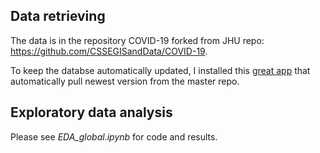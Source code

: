 ## Data retrieving
The data is in the repository COVID-19 forked from JHU repo: https://github.com/CSSEGISandData/COVID-19.

To keep the databse automatically updated, I installed this [great app](https://github.com/wei/pull) that automatically pull newest version from the master repo.

## Exploratory data analysis
Please see *EDA_global.ipynb* for code and results.

